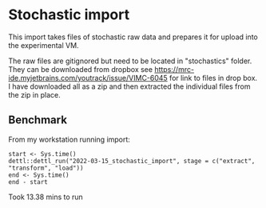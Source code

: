 # Stochastic import

This import takes files of stochastic raw data and prepares it for upload into the experimental VM.

The raw files are gitignored but need to be located in "stochastics" folder. They can be downloaded from dropbox see https://mrc-ide.myjetbrains.com/youtrack/issue/VIMC-6045 for link to files in drop box. I have downloaded all as a zip and then extracted the individual files from the zip in place.

## Benchmark

From my workstation running import: 

```
start <- Sys.time()
dettl::dettl_run("2022-03-15_stochastic_import", stage = c("extract", "transform", "load"))
end <- Sys.time()
end - start
```

Took 13.38 mins to run
